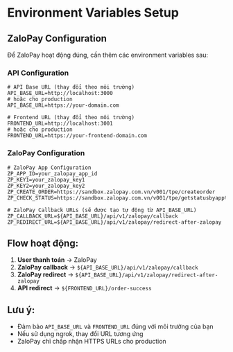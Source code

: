 # Environment Variables Setup

## ZaloPay Configuration

Để ZaloPay hoạt động đúng, cần thêm các environment variables sau:

### API Configuration

```env
# API Base URL (thay đổi theo môi trường)
API_BASE_URL=http://localhost:3000
# hoặc cho production
API_BASE_URL=https://your-domain.com

# Frontend URL (thay đổi theo môi trường)
FRONTEND_URL=http://localhost:3001
# hoặc cho production
FRONTEND_URL=https://your-frontend-domain.com
```

### ZaloPay Configuration

```env
# ZaloPay App Configuration
ZP_APP_ID=your_zalopay_app_id
ZP_KEY1=your_zalopay_key1
ZP_KEY2=your_zalopay_key2
ZP_CREATE_ORDER=https://sandbox.zalopay.com.vn/v001/tpe/createorder
ZP_CHECK_STATUS=https://sandbox.zalopay.com.vn/v001/tpe/getstatusbyapptransid

# ZaloPay Callback URLs (sẽ được tạo tự động từ API_BASE_URL)
ZP_CALLBACK_URL=${API_BASE_URL}/api/v1/zalopay/callback
ZP_REDIRECT_URL=${API_BASE_URL}/api/v1/zalopay/redirect-after-zalopay
```

## Flow hoạt động:

1. **User thanh toán** → ZaloPay
2. **ZaloPay callback** → `${API_BASE_URL}/api/v1/zalopay/callback`
3. **ZaloPay redirect** → `${API_BASE_URL}/api/v1/zalopay/redirect-after-zalopay`
4. **API redirect** → `${FRONTEND_URL}/order-success`

## Lưu ý:

- Đảm bảo `API_BASE_URL` và `FRONTEND_URL` đúng với môi trường của bạn
- Nếu sử dụng ngrok, thay đổi URL tương ứng
- ZaloPay chỉ chấp nhận HTTPS URLs cho production
